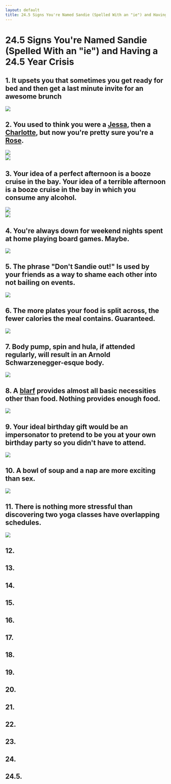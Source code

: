 ```yaml
---
layout: default
title: 24.5 Signs You're Named Sandie (Spelled With an "ie") and Having a 24.5 Year Crisis
---
```


24.5 Signs You're Named Sandie (Spelled With an "ie") and Having a 24.5 Year Crisis
====

## 1. It upsets you that sometimes you get ready for bed and then get a last minute invite for an awesome brunch

<img src="http://i.imgur.com/3PHN92C.gif">

## 2. You used to think you were a [Jessa](http://girls.wikia.com/wiki/Jessa_Johansson), then a [Charlotte](http://en.wikipedia.org/wiki/Charlotte_York), but now you're pretty sure you're a [Rose](http://en.wikipedia.org/wiki/Rose_Nylund).

<img src="http://i.imgur.com/ZxvGoSn.gif">
<br>
<img src="http://i.imgur.com/pUelPh0.gif">

## 3. Your idea of a perfect afternoon is a booze cruise in the bay. Your idea of a terrible afternoon is a booze cruise in the bay in which you consume any alcohol.

<img src="http://i.imgur.com/6Z3Wz2C.gif">
<br>
<img src="http://i.imgur.com/hVEie7V.gif">

## 4. You're always down for weekend nights spent at home playing board games. Maybe.

<img src="http://i.imgur.com/sOv1uUK.gif">

## 5. The phrase "Don't Sandie out!" Is used by your friends as a way to shame each other into not bailing on events.

<img src="http://i.imgur.com/UiRxfUH.gif">

## 6. The more plates your food is split across, the fewer calories the meal contains. Guaranteed.

<img src="http://i.imgur.com/KgtUDuj.jpg">

## 7. Body pump, spin and hula, if attended regularly, will result in an Arnold Schwarzenegger-esque body.

<img src="http://i.imgur.com/7ol8Jhm.gif">

## 8. A [blarf](http://store.americanapparel.net/the-circle-scarf_rsa0503s) provides almost all basic necessities other than food. Nothing provides enough food.

<img src="http://i.imgur.com/ybCMB6C.jpg">

## 9. Your ideal birthday gift would be an impersonator to pretend to be you at your own birthday party so you didn't have to attend.

<img src="http://i.imgur.com/xKoOpTA.jpg">

## 10. A bowl of soup and a nap are more exciting than sex.

<img src="http://i.imgur.com/MAUR9N5.gif">

## 11. There is nothing more stressful than discovering two yoga classes have overlapping schedules.

<img src="http://i.imgur.com/WW2LsBj.gif">

## 12. 

## 13. 

## 14. 

## 15. 

## 16. 

## 17. 

## 18. 

## 19.

## 20.

## 21. 

## 22. 

## 23.

## 24.

## 24.5.

